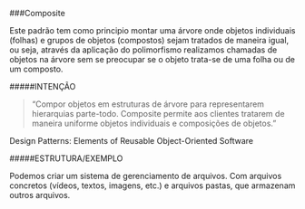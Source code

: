 ###Composite

Este padrão tem como principio montar uma árvore onde objetos individuais (folhas) e  grupos de objetos (compostos) sejam tratados de maneira igual, ou seja, através da aplicação do polimorfismo realizamos chamadas de objetos na árvore sem se preocupar se o objeto trata-se de uma folha ou de um composto.

#####INTENÇÃO

>“Compor objetos em estruturas de árvore para representarem hierarquias parte-todo. Composite permite aos clientes tratarem de maneira uniforme objetos individuais e composições de objetos.” 

Design Patterns: Elements of Reusable Object-Oriented Software

#####ESTRUTURA/EXEMPLO

Podemos criar um sistema de gerenciamento de arquivos. Com arquivos concretos (vídeos, textos, imagens, etc.) e arquivos pastas, que armazenam outros arquivos.

